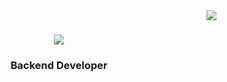 <img align="right" src="?page_id=AanchalMakhija.AanchalMakhija"/>
<h1 align="center">
<a href="https://git.io/typing-svg">
<img  src="http://readme-typing-svg.herokuapp.com?font=Sedan&pause=1000&random=false&width=435&lines=Hi+there+%F0%9F%91%8B%F0%9F%8F%BB+I'm+Aanchal+Makhija+!!"/>
</a>
</h1>
<h3 align ="center"> Backend Developer </h3>
<br/>
<div align="center">




<!--
**AanchalMakhija/AanchalMakhija** is a ✨ _special_ ✨ repository because its `README.md` (this file) appears on your GitHub profile.

Here are some ideas to get you started:


- 🌱 I’m currently learning on Aws
- 📫 How to reach me: aanchal.makhija999@gmail.com

